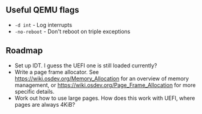 ## Useful QEMU flags

* `-d int` - Log interrupts
* `-no-reboot` - Don't reboot on triple exceptions

## Roadmap

* Set up IDT. I guess the UEFI one is still loaded currently?
* Write a page frame allocator. See https://wiki.osdev.org/Memory_Allocation for an overview of memory management, or https://wiki.osdev.org/Page_Frame_Allocation for more specific details.
* Work out how to use large pages. How does this work with UEFI, where pages are always 4KiB?